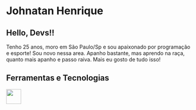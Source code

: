 # Johnatan Henrique 

## Hello, Devs!!

Tenho 25 anos, moro em São Paulo/Sp e sou apaixonado por programação e esporte! Sou novo nessa area. Apanho bastante, mas aprendo na raça, quanto mais apanho e passo raiva. Mais eu gosto de tudo isso!

## Ferramentas e Tecnologias

<img loading="lazy" src="https://cdn.jsdelivr.net/gh/devicons/devicon/icons/git/git-original.svg" width="40" height="40"/>
